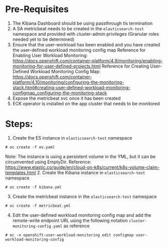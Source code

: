 # Pre-Requisites
1. The Kibana Dashboard should be using passthrough tls termination 
2. A SA metricbeat needs to be created in the `elasticsearch-test` namespace and provided with cluster-admin privileges (Granular roles needed yet to be determined)
3. Ensure that the user-workload has been enabled and you have created the user-defined workload monitoring config map
   Reference for Enabling User Workload Monitoring: https://docs.openshift.com/container-platform/4.9/monitoring/enabling-monitoring-for-user-defined-projects.html
   Reference for Creating User-Defined Workload Monitoring Config Map: https://docs.openshift.com/container-platform/4.10/monitoring/configuring-the-monitoring-stack.html#creating-user-defined-workload-monitoring-configmap_configuring-the-monitoring-stack
5. Expose the metricbeat svc once it has been created
6. ECK operator is installed on the app cluster that needs to be monitored

# Steps:
1. Create the ES instance in `elasticsearch-test` namespace
```
# oc create -f es.yaml
```
Note: The instance is using a persistent volume in the YML, but it can be circumvented using EmptyDir.
      Reference: https://www.elastic.co/guide/en/cloud-on-k8s/current/k8s-volume-claim-templates.html
2. Create the Kibana instance in `elasticsearch-test` namespace
```
# oc create -f kibana.yml
```
3. Create the metricbeat instance in the `elasticsearch-test` namespace
```
# oc create -f metricbeat.yml
```
4. Edit the user-defined workload monitoring config map and add the remote-write endpoint URL using the following notation `cluster-monitoring-config.yaml` as reference
```
# oc -n openshift-user-workload-monitoring edit configmap user-workload-monitoring-config
```
